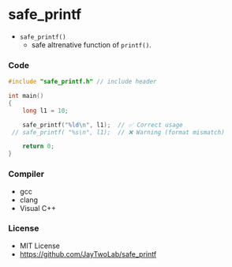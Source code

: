 # safe_printf

- `safe_printf()`
   -  safe altrenative function of `printf()`.

### Code

```cpp
#include "safe_printf.h" // include header

int main()
{
    long l1 = 10;

    safe_printf("%ld\n", l1);  // ✅ Correct usage
 // safe_printf( "%s\n", l1);  // ❌ Warning (format mismatch)

    return 0;
}
```
### Compiler
- gcc
- clang
- Visual C++

### License
- MIT License
- https://github.com/JayTwoLab/safe_printf

